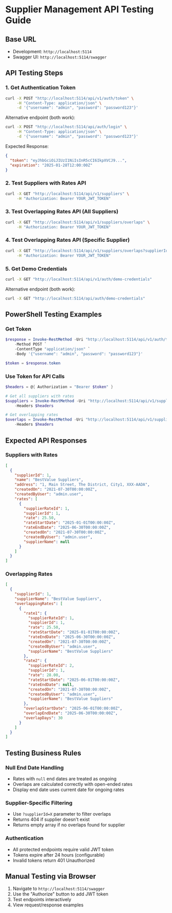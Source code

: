 # Supplier Management API Testing Guide

## Base URL
- Development: `http://localhost:5114`
- Swagger UI: `http://localhost:5114/swagger`

## API Testing Steps

### 1. Get Authentication Token

```bash
curl -X POST "http://localhost:5114/api/v1/auth/token" \
     -H "Content-Type: application/json" \
     -d '{"username": "admin", "password": "password123"}'
```

Alternative endpoint (both work):
```bash
curl -X POST "http://localhost:5114/api/auth/login" \
     -H "Content-Type: application/json" \
     -d '{"username": "admin", "password": "password123"}'
```

Expected Response:
```json
{
  "token": "eyJhbGciOiJIUzI1NiIsInR5cCI6IkpXVCJ9...",
  "expiration": "2025-01-28T12:00:00Z"
}
```

### 2. Test Suppliers with Rates API

```bash
curl -X GET "http://localhost:5114/api/v1/suppliers" \
     -H "Authorization: Bearer YOUR_JWT_TOKEN"
```

### 3. Test Overlapping Rates API (All Suppliers)

```bash
curl -X GET "http://localhost:5114/api/v1/suppliers/overlaps" \
     -H "Authorization: Bearer YOUR_JWT_TOKEN"
```

### 4. Test Overlapping Rates API (Specific Supplier)

```bash
curl -X GET "http://localhost:5114/api/v1/suppliers/overlaps?supplierId=1" \
     -H "Authorization: Bearer YOUR_JWT_TOKEN"
```

### 5. Get Demo Credentials

```bash
curl -X GET "http://localhost:5114/api/v1/auth/demo-credentials"
```

Alternative endpoint (both work):
```bash
curl -X GET "http://localhost:5114/api/auth/demo-credentials"
```

## PowerShell Testing Examples

### Get Token
```powershell
$response = Invoke-RestMethod -Uri "http://localhost:5114/api/v1/auth/token" `
    -Method POST `
    -ContentType "application/json" `
    -Body '{"username": "admin", "password": "password123"}'

$token = $response.token
```

### Use Token for API Calls
```powershell
$headers = @{ Authorization = "Bearer $token" }

# Get all suppliers with rates
$suppliers = Invoke-RestMethod -Uri "http://localhost:5114/api/v1/suppliers" `
    -Headers $headers

# Get overlapping rates
$overlaps = Invoke-RestMethod -Uri "http://localhost:5114/api/v1/suppliers/overlaps" `
    -Headers $headers
```

## Expected API Responses

### Suppliers with Rates
```json
[
  {
    "supplierId": 1,
    "name": "BestValue Suppliers",
    "address": "1, Main Street, The District, City1, XXX-AADA",
    "createdOn": "2021-07-30T00:00:00Z",
    "createdByUser": "admin.user",
    "rates": [
      {
        "supplierRateId": 1,
        "supplierId": 1,
        "rate": 25.50,
        "rateStartDate": "2025-01-01T00:00:00Z",
        "rateEndDate": "2025-06-30T00:00:00Z",
        "createdOn": "2021-07-30T00:00:00Z",
        "createdByUser": "admin.user",
        "supplierName": null
      }
    ]
  }
]
```

### Overlapping Rates
```json
[
  {
    "supplierId": 1,
    "supplierName": "BestValue Suppliers",
    "overlappingRates": [
      {
        "rate1": {
          "supplierRateId": 1,
          "supplierId": 1,
          "rate": 25.50,
          "rateStartDate": "2025-01-01T00:00:00Z",
          "rateEndDate": "2025-06-30T00:00:00Z",
          "createdOn": "2021-07-30T00:00:00Z",
          "createdByUser": "admin.user",
          "supplierName": "BestValue Suppliers"
        },
        "rate2": {
          "supplierRateId": 2,
          "supplierId": 1,
          "rate": 28.00,
          "rateStartDate": "2025-06-01T00:00:00Z",
          "rateEndDate": null,
          "createdOn": "2021-07-30T00:00:00Z",
          "createdByUser": "admin.user",
          "supplierName": "BestValue Suppliers"
        },
        "overlapStartDate": "2025-06-01T00:00:00Z",
        "overlapEndDate": "2025-06-30T00:00:00Z",
        "overlapDays": 30
      }
    ]
  }
]
```

## Testing Business Rules

### Null End Date Handling
- Rates with `null` end dates are treated as ongoing
- Overlaps are calculated correctly with open-ended rates
- Display end date uses current date for ongoing rates

### Supplier-Specific Filtering
- Use `?supplierId=X` parameter to filter overlaps
- Returns 404 if supplier doesn't exist
- Returns empty array if no overlaps found for supplier

### Authentication
- All protected endpoints require valid JWT token
- Tokens expire after 24 hours (configurable)
- Invalid tokens return 401 Unauthorized

## Manual Testing via Browser
1. Navigate to `http://localhost:5114/swagger`
2. Use the "Authorize" button to add JWT token
3. Test endpoints interactively
4. View request/response examples
